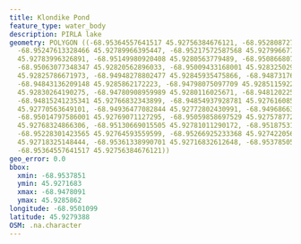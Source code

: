 ```yaml
---
title: Klondike Pond
feature_type: water_body
description: PIRLA lake
geometry: POLYGON ((-68.95364557641517 45.92756384676121, -68.95280872720272 45.92750414571422,
  -68.95247613328466 45.92789966395447, -68.95217572587568 45.92799667743201, -68.95180021661308
  45.92783996326891, -68.95149980920408 45.9280563779489, -68.95086680787612 45.92807876562625,
  -68.95063077348347 45.92820562896033, -68.95009433168001 45.9283250294807, -68.94956861871293
  45.92825786671973, -68.94948278802477 45.92845935475866, -68.94873176950047 45.92845935475866,
  -68.94843136209148 45.9285862172223, -68.94798075097709 45.92851159227911, -68.94780908959989
  45.92830264190275, -68.94780908959989 45.9280116025671, -68.94812022584524 45.92787727620484,
  -68.94815241235341 45.92766832343899, -68.94854937928781 45.92761608512501, -68.94897853273039
  45.92770563649101, -68.94936477082844 45.92772802430991, -68.94968663591014 45.92766086082608,
  -68.95014797586001 45.92769071127295, -68.95059858697529 45.92757877201277, -68.9510706557615
  45.92768324866306, -68.95130669015505 45.92781011290172, -68.95187531846577 45.9277205617044,
  -68.95228301423565 45.92764593559599, -68.95266925233368 45.92742205666899, -68.95329152482529
  45.92718325148444, -68.95361338990701 45.92716832612648, -68.95378505128421 45.9273474301596,
  -68.95364557641517 45.92756384676121))
geo_error: 0.0
bbox:
  xmin: -68.9537851
  ymin: 45.9271683
  xmax: -68.9478091
  ymax: 45.9285862
longitude: -68.9501099
latitude: 45.9279388
OSM: .na.character
---
```

